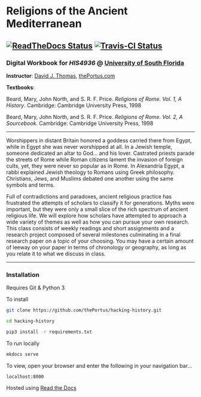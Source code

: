 # Religions of the Ancient Mediterranean

[![ReadTheDocs Status](https://readthedocs.org/projects/ram/badge/?version=master)](http://ram.readthedocs.io) [![Travis-CI Status](https://travis-ci.org/thePortus/his4936-ram-course-workbook.svg?branch=master)](https://travis-ci.org/thePortus/his4936-ram-course-workbook)
---

### Digital Workbook for *HIS4936* @ [University of South Florida](http://www.usf.edu/)

**Instructor**: [David J. Thomas](mailto::davidjthomas@usf.edu), [thePortus.com](http://thePortus.com/)

**Textbooks**:

Beard, Mary, John North, and S. R. F. Price. *Religions of Rome. Vol. 1, A History*. Cambridge: Cambridge University Press, 1998

Beard, Mary, John North, and S. R. F. Price. *Religions of Rome. Vol. 2, A Sourcebook*. Cambridge: Cambridge University Press, 1998

---

Worshippers in distant Britain honored a goddess carried there from Egypt, while in Egypt she was never worshipped at all. In a Jewish temple, someone dedicated an altar to God… and his lover. Castrated priests parade the streets of Rome while Roman citizens lament the invasion of foreign cults, yet, they were never so popular as in Rome. In Alexandria Egypt, a rabbi explained Jewish theology to Romans using Greek philosophy. Christians, Jews, and Muslims debated one another using the same symbols and terms.

Full of contradictions and paradoxes, ancient religious practice has frustrated the attempts of scholars to classify it for generations. Myths were important, but they were only a small slice of the rich spectrum of ancient religious life. We will explore how scholars have attempted to approach a wide variety of themes as well as how you can pursue your own research. This class consists of weekly readings and short assignments and a research project composed of several milestones culminating in a final research paper on a topic of your choosing. You may have a certain amount of leeway on your paper in terms of chronology or geography, as long as you relate it to what we discuss in class.

---

### Installation

Requires Git & Python 3

To install

```bash
git clone https://github.com/thePortus/hacking-history.git

cd hacking-history

pip3 install -r requirements.txt
```

To run locally

```bash
mkdocs serve
```

To view, open your browser and enter the following in your navigation bar...
```
localhost:8000
```

Hosted using [Read the Docs](https://readthedocs.org/)

